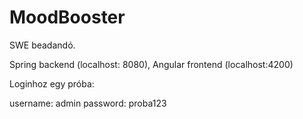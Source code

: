 # MoodBooster

SWE beadandó. 

Spring backend (localhost: 8080), Angular frontend (localhost:4200)

Loginhoz egy próba:

username: admin
password: proba123

